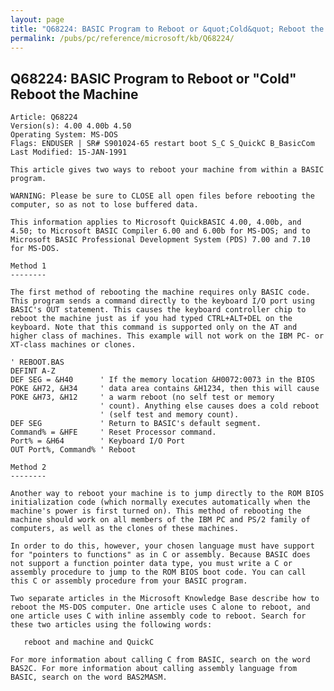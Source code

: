 ```yaml
---
layout: page
title: "Q68224: BASIC Program to Reboot or &quot;Cold&quot; Reboot the Machine"
permalink: /pubs/pc/reference/microsoft/kb/Q68224/
---
```


## Q68224: BASIC Program to Reboot or &quot;Cold&quot; Reboot the Machine

	Article: Q68224
	Version(s): 4.00 4.00b 4.50
	Operating System: MS-DOS
	Flags: ENDUSER | SR# S901024-65 restart boot S_C S_QuickC B_BasicCom
	Last Modified: 15-JAN-1991
	
	This article gives two ways to reboot your machine from within a BASIC
	program.
	
	WARNING: Please be sure to CLOSE all open files before rebooting the
	computer, so as not to lose buffered data.
	
	This information applies to Microsoft QuickBASIC 4.00, 4.00b, and
	4.50; to Microsoft BASIC Compiler 6.00 and 6.00b for MS-DOS; and to
	Microsoft BASIC Professional Development System (PDS) 7.00 and 7.10
	for MS-DOS.
	
	Method 1
	--------
	
	The first method of rebooting the machine requires only BASIC code.
	This program sends a command directly to the keyboard I/O port using
	BASIC's OUT statement. This causes the keyboard controller chip to
	reboot the machine just as if you had typed CTRL+ALT+DEL on the
	keyboard. Note that this command is supported only on the AT and
	higher class of machines. This example will not work on the IBM PC- or
	XT-class machines or clones.
	
	' REBOOT.BAS
	DEFINT A-Z
	DEF SEG = &H40      ' If the memory location &H0072:0073 in the BIOS
	POKE &H72, &H34     ' data area contains &H1234, then this will cause
	POKE &H73, &H12     ' a warm reboot (no self test or memory
	                    ' count). Anything else causes does a cold reboot
	                    ' (self test and memory count).
	DEF SEG             ' Return to BASIC's default segment.
	Command% = &HFE     ' Reset Processor command.
	Port% = &H64        ' Keyboard I/O Port
	OUT Port%, Command% ' Reboot
	
	Method 2
	--------
	
	Another way to reboot your machine is to jump directly to the ROM BIOS
	initialization code (which normally executes automatically when the
	machine's power is first turned on). This method of rebooting the
	machine should work on all members of the IBM PC and PS/2 family of
	computers, as well as the clones of these machines.
	
	In order to do this, however, your chosen language must have support
	for "pointers to functions" as in C or assembly. Because BASIC does
	not support a function pointer data type, you must write a C or
	assembly procedure to jump to the ROM BIOS boot code. You can call
	this C or assembly procedure from your BASIC program.
	
	Two separate articles in the Microsoft Knowledge Base describe how to
	reboot the MS-DOS computer. One article uses C alone to reboot, and
	one article uses C with inline assembly code to reboot. Search for
	these two articles using the following words:
	
	   reboot and machine and QuickC
	
	For more information about calling C from BASIC, search on the word
	BAS2C. For more information about calling assembly language from
	BASIC, search on the word BAS2MASM.

